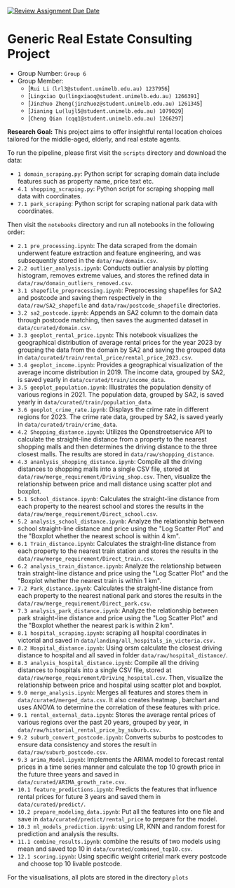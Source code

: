 [![Review Assignment Due Date](https://classroom.github.com/assets/deadline-readme-button-24ddc0f5d75046c5622901739e7c5dd533143b0c8e959d652212380cedb1ea36.svg)](https://classroom.github.com/a/SGWUF1eE)
# Generic Real Estate Consulting Project

- Group Number: `Group 6`
- Group Member: 
    - [`Rui Li（lrl3@student.unimelb.edu.au) 1237956`]
    - [`Lingxiao Qu(lingxiaoq@student.unimelb.edu.au) 1266391`]
    - [`Jinzhuo Zheng(jinzhuoz@student.unimelb.edu.au) 1261345`]
    - [`Jianing Lu(lujl5@student.unimelb.edu.au) 1079029`]
    - [`Cheng Qian (cqq1@student.unimelb.edu.au) 1266297`]

**Research Goal:** This project aims to offer insightful rental location choices tailored for the middle-aged, elderly, and real estate agents. 

To run the pipeline, please first visit the `scripts` directory and download the data:
- `1 domain_scraping.py`: Python script for scraping domain data include features such as property name, price text etc.
- `4.1 shopping_scraping.py`: Python script for scraping shopping mall data with coordinates.
- `7.1 park_scraping`: Python script for scraping national park data with coordinates.

Then visit the `notebooks` directory and run all notebooks in the following order:  
- `2.1 pre_processing.ipynb`: The data scraped from the domain underwent feature extraction and feature engineering, and was subsequently stored in the `data/raw/domain.csv`.  
- `2.2 outlier_analysis.ipynb`: Conducts outlier analysis by plotting histogram, removes extreme values, and stores the refined data in `data/raw/domain_outliers_removed.csv`.  
- `3.1 shapefile_preprocessing.ipynb`: Preprocessing shapefiles for SA2 and postcode and saving them respectively in the `data/raw/SA2_shapefile` and `data/raw/postcode_shapefile` directories.  
- `3.2 sa2_postcode.ipynb`: Appends an SA2 column to the domain data through postcode matching, then saves the augmented dataset in `data/curated/domain.csv`.  
- `3.3 geoplot_rental_price.ipynb`: This notebook visualizes the geographical distribution of average rental prices for the year 2023 by grouping the data from the domain by SA2 and saving the grouped data in `data/curated/train/rental_price/rental_price_2023.csv`.
- `3.4 geoplot_income.ipynb`: Provides a geographical visualization of the average income distribution in 2019. The income data, grouped by SA2, is saved yearly in `data/curated/train/income_data`.  
- `3.5 geoplot_population.ipynb`: Illustrates the population density of various regions in 2021. The population data, grouped by SA2, is saved yearly in `data/curated/train/population_data`.
- `3.6 geoplot_crime_rate.ipynb`: Displays the crime rate in different regions for 2023. The crime rate data, grouped by SA2, is saved yearly in `data/curated/train/crime_data`.
- `4.2 Shopping_distance.ipynb`:  Utilizes the Openstreetservice API to calculate the straight-line distance from a property to the nearest shopping malls and then determines the driving distance to the three closest malls. The results are stored in `data/raw/shopping_distance`.
- `4.3 ananlysis_shopping_distance.ipynb`: Compile all the driving distances to shopping malls into a single CSV file, stored at `data/raw/merge_requirement/Driving_shop.csv`. Then, visualize the relationship between price and mall distance using scatter plot and boxplot.
- `5.1 School_distance.ipynb`: Calculates the straight-line distance from each property to the nearest school and stores the results in the `data/raw/merge_requirement/Direct_school.csv`.
- `5.2 analysis_school_distance.ipynb`: Analyze the relationship between school straight-line distance and price using the "Log Scatter Plot" and the "Boxplot whether the nearest school is within 4 km".
- `6.1 Train_distance.ipynb`: Calculates the straight-line distance from each property to the nearest train station and stores the results in the `data/raw/merge_requirement/Direct_train.csv`.
- `6.2 analysis_train_distance.ipynb`: Analyze the relationship between train straight-line distance and price using the "Log Scatter Plot" and the "Boxplot whether the nearest train is within 1 km".
- `7.2 Park_distance.ipynb`: Calculates the straight-line distance from each property to the nearest national park and stores the results in the `data/raw/merge_requirement/Direct_park.csv`.
- `7.3 analysis_park_distance.ipynb`: Analyze the relationship between park straight-line distance and price using the "Log Scatter Plot" and the "Boxplot whether the nearest park is within 2 km".
- `8.1 hospital_scraping.ipynb`: scraping all hospital coordinates in victorial and saved in `data/landing/all_hospitals_in_victoria.csv.`
- `8.2 Hospital_distance.ipynb`: Using orsm calculate the closest driving distance to hospital and all saved in folder `data/raw/hospital_distance/`.
- `8.3 analysis_hospital_distance.ipynb`: Compile all the driving distances to hospitals into a single CSV file, stored at `data/raw/merge_requirement/Driving_hospital.csv`. Then, visualize the relationship between price and hospital using scatter plot and boxplot.
- `9.0 merge_analysis.ipynb`: Merges all features and stores them in `data/curated/merged_data.csv`. It also creates heatmap , barchart and uses ANOVA to determine the correlation of these features with price.
- `9.1 rental_external_data.ipynb`: Stores the average rental prices of various regions over the past 20 years, grouped by year, in `data/raw/historial_rental_price_by_suburb.csv`.
- `9.2 suburb_convert_postcode.ipynb`: Converts suburbs to postcodes to ensure data consistency and stores the result in `data/raw/suburb_postcode.csv`.
- `9.3 arima_Model.ipynb`: Implements the ARIMA model to forecast rental prices in a time series manner and calculate the top 10 growth price in the future three years and saved in `data/curated/ARIMA_growth_rate.csv`.
- `10.1 feature_predictions.ipynb`: Predicts the features that influence rental prices for future 3 years and saved them in `data/curated/predict/`.
- `10.2 prepare_modeling_data.ipynb`: Put all the features into one file and save in `data/curated/predict/rental_price` to prepare for the model.
- `10.3 ml_models_prediction.ipynb`: using LR, KNN and random forest for prediction and analysis the results.
- `11.1 combine_results.ipynb`: combine the results of two models using mean and saved top 10 in `data/curated/combined_top10.csv`.
- `12.1 scoring.ipynb`: Using specific weight criterial mark every postcode and choose top 10 livable postcode.


For the visualisations, all plots are stored in the directory `plots`